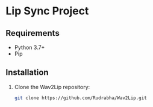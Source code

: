 # Lip Sync Project

## Requirements

- Python 3.7+
- Pip

## Installation

1. Clone the Wav2Lip repository:
   ```sh
   git clone https://github.com/Rudrabha/Wav2Lip.git
